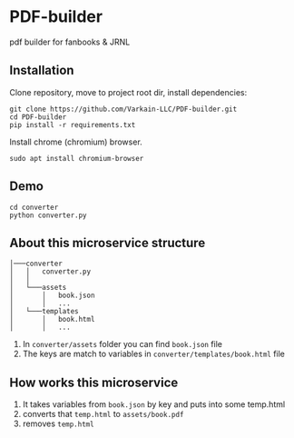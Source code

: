 # PDF-builder
pdf builder for fanbooks &amp; JRNL

## Installation
Clone repository, move to project root dir, install dependencies:
```
git clone https://github.com/Varkain-LLC/PDF-builder.git
cd PDF-builder
pip install -r requirements.txt
```
Install chrome (chromium) browser.
```
sudo apt install chromium-browser
```

## Demo
```
cd converter
python converter.py
```

## About this microservice structure
```
│───converter
│   │   converter.py
│   │
│   └───assets
│       │   book.json
│       │   ...
│   └───templates
│       │   book.html
│       │   ...
```
1. In `converter/assets` folder you can find `book.json` file
2. The keys are match to variables in `converter/templates/book.html` file

## How works this microservice
1. It takes variables from `book.json` by key and puts into some temp.html
2. converts that `temp.html` to `assets/book.pdf`
3. removes `temp.html` 

